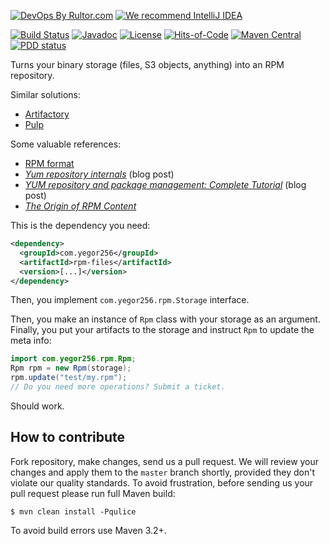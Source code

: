 [![DevOps By Rultor.com](http://www.rultor.com/b/yegor256/rpm-files)](http://www.rultor.com/p/yegor256/rpm-files)
[![We recommend IntelliJ IDEA](https://www.elegantobjects.org/intellij-idea.svg)](https://www.jetbrains.com/idea/)

[![Build Status](https://img.shields.io/travis/yegor256/rpm-files/master.svg)](https://travis-ci.org/yegor256/rpm-files)
[![Javadoc](http://www.javadoc.io/badge/com.yegor256/rpm-files.svg)](http://www.javadoc.io/doc/com.yegor256/rpm-files)
[![License](https://img.shields.io/badge/license-MIT-green.svg)](https://github.com/yegor256/rpm-files/blob/master/LICENSE.txt)
[![Hits-of-Code](https://hitsofcode.com/github/yegor256/rpm-files)](https://hitsofcode.com/view/github/yegor256/rpm-files)
[![Maven Central](https://img.shields.io/maven-central/v/com.yegor256/rpm-files.svg)](https://maven-badges.herokuapp.com/maven-central/com.yegor256/rpm-files)
[![PDD status](http://www.0pdd.com/svg?name=yegor256/rpm-files)](http://www.0pdd.com/p?name=yegor256/rpm-files)

Turns your binary storage (files, S3 objects, anything) into an RPM repository.

Similar solutions:

  * [Artifactory](https://www.jfrog.com/confluence/display/RTF/RPM+Repositories)
  * [Pulp](https://pulp-rpm.readthedocs.io/en/latest/)

Some valuable references:

  * [RPM format](https://rpm-packaging-guide.github.io/)
  * [_Yum repository internals_](https://blog.packagecloud.io/eng/2015/07/20/yum-repository-internals/) (blog post)
  * [_YUM repository and package management: Complete Tutorial_](https://www.slashroot.in/yum-repository-and-package-management-complete-tutorial) (blog post)
  * [_The Origin of RPM Content_](https://docs.pulpproject.org/plugins/pulp_rpm/tech-reference/rpm.html)

This is the dependency you need:

```xml
<dependency>
  <groupId>com.yegor256</groupId>
  <artifactId>rpm-files</artifactId>
  <version>[...]</version>
</dependency>
```

Then, you implement `com.yegor256.rpm.Storage` interface.

Then, you make an instance of `Rpm` class with your storage
as an argument. Finally, you put your artifacts to the storage
and instruct `Rpm` to update the meta info:

```java
import com.yegor256.rpm.Rpm;
Rpm rpm = new Rpm(storage);
rpm.update("test/my.rpm");
// Do you need more operations? Submit a ticket.
```

Should work.

## How to contribute

Fork repository, make changes, send us a pull request. We will review
your changes and apply them to the `master` branch shortly, provided
they don't violate our quality standards. To avoid frustration, before
sending us your pull request please run full Maven build:

```
$ mvn clean install -Pqulice
```

To avoid build errors use Maven 3.2+.
